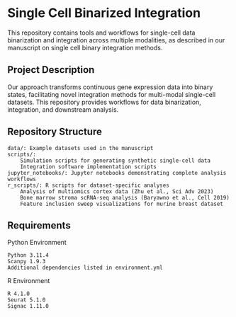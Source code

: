 # Single Cell Binarized Integration

This repository contains tools and workflows for single-cell data binarization and integration across multiple modalities, as described in our manuscript on single cell binary integration methods.

## Project Description

Our approach transforms continuous gene expression data into binary states, facilitating novel integration methods for multi-modal single-cell datasets. This repository provides workflows for data binarization, integration, and downstream analysis.

## Repository Structure

    data/: Example datasets used in the manuscript
    scripts/:
        Simulation scripts for generating synthetic single-cell data
        Integration software implementation scripts
    jupyter_notebooks/: Jupyter notebooks demonstrating complete analysis workflows
    r_scripts/: R scripts for dataset-specific analyses
        Analysis of multiomics cortex data (Zhu et al., Sci Adv 2023)
        Bone marrow stroma scRNA-seq analysis (Baryawno et al., Cell 2019)
        Feature inclusion sweep visualizations for murine breast dataset

## Requirements

Python Environment

    Python 3.11.4
    Scanpy 1.9.3
    Additional dependencies listed in environment.yml

R Environment

    R 4.1.0
    Seurat 5.1.0
    Signac 1.11.0

